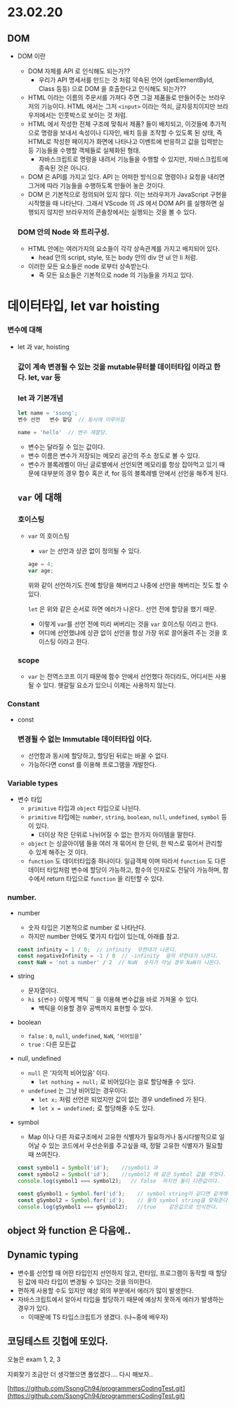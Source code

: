 # 23.02.20

## DOM

- DOM 이란
    - DOM 자체를 API 로 인식해도 되는가??
        - 우리가 API 명세서를 만드는 것 처럼 약속된 언어 (getElementById, Class 등등) 으로 DOM 을 호출한다고 인식해도 되는가??
    - HTML 이라는 이름의 주문서를 가져다 주면 그걸 제품들로 만들어주는 브라우저의 기능이다. HTML 에서는 그저 `<input>` 이라는 꺽쇠, 글자뭉치이지만 브라우저에서는 인풋박스로 보이는 것 처럼.
    - HTML 에서 작성한 전체 구조에 맞춰서 제품? 들이 배치되고, 이것들에 추가적으로 명령을 보내서 속성이나 디자인, 배치 등을 조작할 수 있도록 된 상태,
    즉 HTML로 작성한 페이지가 화면에 나타나고 이벤트에 반응하고 값을 입력받는 등 기능들을 수행할 객체들로 실체화된 형태.
        - 자바스크립트로 명령을 내려서 기능들을 수행할 수 있지만, 자바스크립트에 종속된 것은 아니다.
    - DOM 은 API를 가지고 있다. API 는 어떠한 방식으로 명령이나 요청을 내리면 그거에 따라 기능들을 수행하도록 만들어 놓은 것이다.
    - DOM 은 기본적으로 정의되어 있지 않다. 이는 브라우저가 JavaScript 구현을 시작했을 때 나타난다. 그래서 VScode 의 JS 에서 DOM API 를 실행하면 실행되지 않지만 브라우저의 콘솔창에서는 실행되는 것을 볼 수 있다.
    
    ### DOM 안의 Node 와 트리구성.
    
    - HTML 안에는 여러가지의 요소들이 각각 상속관계를 가지고 배치되어 있다.
        - head 안의 script, style, 또는 body 안의 div 안 ul 안 li 처럼.
    - 이러한 모든 요소들은 node 로부터 상속받는다.
        - 즉 모든 요소들은 기본적으로 node 의 기능들을 가지고 있다.

# 데이터타입, let var hoisting

### 변수에 대해

- let 과 var, hoisting
    
    ### 값이 계속 변경될 수 있는 것을 mutable뮤터블 데이터타입 이라고 한다. let, var 등
    
    ### let 과 기본개념
    
    ```jsx
    let name = 'ssong';
    변수 선언   변수 할당  // 동시에 이루어짐
    
    name = 'hello'  // 변수 재할당.
    ```
    
    - 변수는 달라질 수 있는 값이다.
    - 변수 이름은 변수가 저장되는 메모리 공간의 주소 정도로 볼 수 있다.
    - 변수가 블록레벨이 아닌 글로벌에서 선언되면 메모리를 항상 잡아먹고 있기 때문에 대부분의 경우 함수 혹은 if, for 등의 블록레벨 안에서 선언을 해주게 된다.
    
    ## `var` 에 대해
    
    ### 호이스팅
    
    - `var` 의 호이스팅
        - `var` 는 선언과 상관 없이 정의될 수 있다.
        
        ```jsx
        age = 4;
        var age;
        ```
        
        위와 같이 선언하기도 전에 할당을 해버리고 나중에 선언을 해버리는 짓도 할 수 있다.
        
        `let` 은 위와 같은 순서로 하면 에러가 나온다.. 선언 전에 할당을 했기 때문.
        
        - 이렇게 `var`를 선언 전에 미리 써버리는 것을 `var` 호이스팅 이라고 한다.
        - 어디에 선언했냐에 상관 없이 선언을 항상 가장 위로 끌어올려 주는 것을 호이스팅 이라고 한다.
    
    ### scope
    
    - `var` 는 전역스코프 이기 때문에 함수 안에서 선언했다 하더라도, 어디서든 사용될 수 있다. 헷갈릴 요소가 있으니 이제는 사용하지 않는다.
    

### Constant

- const
    
    ### 변경될 수 없는 Immutable 데이터타입 이다.
    
    - 선언함과 동시에 할당하고, 할당된 뒤로는 바꿀 수 없다.
    - 가능하다면 const 를 이용해 프로그램을 개발한다.

### Variable types

- 변수 타입
    - `primitive` 타입과 `object` 타입으로 나뉜다.
    - `primitive` 타입에는 `number`, `string`, `boolean`, `null`, `undefined`, `symbol` 등이 있다.
        - 더이상 작은 단위로 나뉘어질 수 없는 한가지 아이템을 말한다.
    - `object` 는 싱글아이템 들을 여러 개 묶어서 한 단위, 한 박스로 묶어서 관리할 수 있게 해주는 것 이다.
    - `function` 도 데이터타입중 하나이다. 일급객체 이며 따라서 `function` 도 다른 데이터 타입처럼 변수에 할당이 가능하고, 함수의 인자로도 전달이 가능하며, 함수에서 return 타입으로 `function` 을 리턴할 수 있다.

### number.

- number
    - 숫자 타입은 기본적으로 number 로 나타난다.
    - 하지만 number 안에도 몇가지 타입이 있는데, 아래를 참고.
    
    ```jsx
    const infinity = 1 / 0;  // infinity  무한대가 나온다.
    const negativeInfinity = -1 / 0  // -infinity  음의 무한대가 나온다.
    const NaN = 'not a number' / 2  // NaN  숫자가 아닐 경우 NaN이 나온다.
    ```
    
- string
    - 문자열이다.
    - ``hi ${변수}`` 이렇게 백틱 `` 을 이용해 변수값을 바로 가져올 수 있다.
        - 백틱을 이용할 경우 공백까지 표현할 수 있다.
- boolean
    - `false` : `0`, `null`, `undefined`, `NaN`, `‘비어있음’`
    - `true` : 다른 모든값
- null, undefined
    - `null` 은 ‘자의적 비어있음’ 이다.
        - `let nothing = null;` 로 비어있다는 걸로 할당해줄 수 있다.
    - `undefined` 는 그냥 비어있는 경우이다.
        - `let x;` 처럼 선언은 되었지만 값이 없는 경우 undefined 가 된다.
        - `let x = undefined;` 로 할당해줄 수도 있다.
- symbol
    - Map 이나 다른 자료구조에서 고유한 식별자가 필요하거나 동시다발적으로 일어날 수 있는 코드에서 우선순위를 주고싶을 때, 정말 고유한 식별자가 필요할 때 쓰여진다.
    
    ```jsx
    const symbol1 = Symbol('id');    //symbol1 과
    const symbol2 = Symbol('id');    //symbol2 에 같은 Symbol 값을 주었다. 'id'
    console.log(symbol1 === symbol2);   // false  하지만 둘이 다른값이다.
    
    const gSymbol1 = Symbol.for('id');    // symbol string이 같다면 같게해줘
    const gSymbol2 = Symbol.for('id');    // 둘의 symbol string을 맞춰준다.
    console.log(gSymbol1 === gSymbol2);   //true    같은값으로 인식한다.
    ```
    

## object 와 function 은 다음에..

## Dynamic typing

- 변수를 선언할 때 어떤 타입인지 선언하지 않고, 런타임, 프로그램이 동작할 때 할당된 값에 따라 타입이 변경될 수 있다는 것을 의미한다.
- 편하게 사용할 수도 있지만 예상 외의 부분에서 에러가 많이 발생한다.
- 자바스크립트에서 알아서 타입을 할당하기 때문에 예상치 못하게 에러가 발생하는 경우가 있다.
    - 이때문에 TS 타입스크립트가 생겼다. (나~중에 배우자)

## 코딩테스트 깃헙에 또있다.

오늘은 exam 1, 2, 3

지뢰찾기 조금만 더 생각했으면 풀었겠다…. 다시 해보자.. 

[https://github.com/SsongCh94/programmersCodingTest.git](https://github.com/SsongCh94/programmersCodingTest.git)
